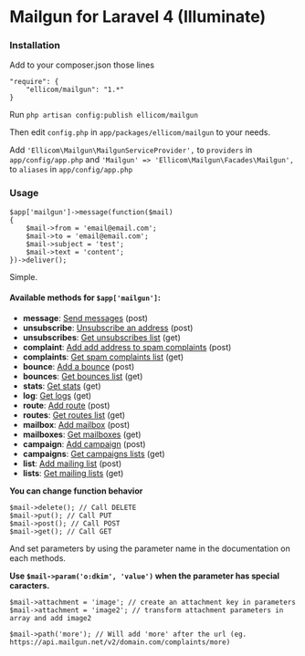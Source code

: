 # Mailgun  for Laravel 4 (Illuminate)

### Installation

Add to your composer.json those lines

    "require": {
        "ellicom/mailgun": "1.*"
    }

Run `php artisan config:publish ellicom/mailgun`

Then edit `config.php` in `app/packages/ellicom/mailgun` to your needs.

Add `'Ellicom\Mailgun\MailgunServiceProvider',` to `providers` in `app/config/app.php`
and `'Mailgun' => 'Ellicom\Mailgun\Facades\Mailgun',` to `aliases` in `app/config/app.php`

### Usage

    $app['mailgun']->message(function($mail)
    {
        $mail->from = 'email@email.com';
        $mail->to = 'email@email.com';
        $mail->subject = 'test';
        $mail->text = 'content';
    })->deliver();

Simple.

#### Available methods for `$app['mailgun']`:

* **message**: [Send messages](http://documentation.mailgun.net/api-sending.html) (post)
* **unsubscribe**: [Unsubscribe an address](http://documentation.mailgun.net/api-unsubscribes.html) (post)
* **unsubscribes**: [Get unsubscribes list](http://documentation.mailgun.net/api-unsubscribes.html) (get)
* **complaint**: [Add add address to spam complaints](http://documentation.mailgun.net/api-complaints.html) (post)
* **complaints**: [Get spam complaints list](http://documentation.mailgun.net/api-complaints.html) (get)
* **bounce**: [Add a bounce](http://documentation.mailgun.net/api-bounces.html) (post)
* **bounces**: [Get bounces list](http://documentation.mailgun.net/api-bounces.html) (get)
* **stats**: [Get stats](http://documentation.mailgun.net/api-stats.html) (get)
* **log**: [Get logs](http://documentation.mailgun.net/api-logs.html) (get)
* **route**: [Add route](http://documentation.mailgun.net/api-routes.html) (post)
* **routes**: [Get routes list](http://documentation.mailgun.net/api-routes.html) (get)
* **mailbox**: [Add mailbox](http://documentation.mailgun.net/api-mailboxes.html) (post)
* **mailboxes**: [Get mailboxes](http://documentation.mailgun.net/api-mailboxes.html) (get)
* **campaign**: [Add campaign](http://documentation.mailgun.net/api-campaigns.html) (post)
* **campaigns**: [Get campaigns lists](http://documentation.mailgun.net/api-campaigns.html) (get)
* **list**: [Add mailing list](http://documentation.mailgun.net/api-mailinglists.html) (post)
* **lists**: [Get mailing lists](http://documentation.mailgun.net/api-mailinglists.html) (get)

**You can change function behavior**

    $mail->delete(); // Call DELETE
    $mail->put(); // Call PUT
    $mail->post(); // Call POST
    $mail->get(); // Call GET

And set parameters by using the parameter name in the documentation on each methods.

**Use `$mail->param('o:dkim', 'value')` when the parameter has special caracters.**

    $mail->attachment = 'image'; // create an attachment key in parameters
    $mail->attachment = 'image2'; // transform attachment parameters in array and add image2

    $mail->path('more'); // Will add 'more' after the url (eg. https://api.mailgun.net/v2/domain.com/complaints/more)
